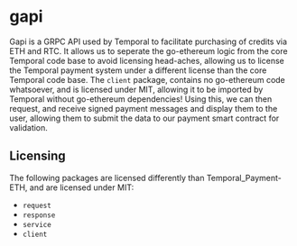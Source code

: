# gapi 

Gapi is a GRPC API used by Temporal to facilitate purchasing of credits via ETH and RTC. It allows us to seperate the go-ethereum logic from the core Temporal code base to avoid licensing head-aches, allowing us to license the Temporal payment system under a different license than the core Temporal code base. The `client` package, contains no go-ethereum code whatsoever, and is licensed under MIT, allowing it to be imported by Temporal without go-ethereum dependencies! Using this, we can then request, and receive signed payment messages and display them to the user, allowing them to submit the data to our payment smart contract for validation.

## Licensing

The following packages are licensed differently than Temporal_Payment-ETH, and are licensed under MIT:

* `request`
* `response`
* `service`
* `client`